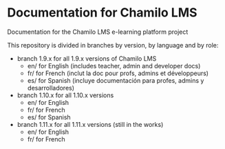 # Documentation for Chamilo LMS

Documentation for the Chamilo LMS e-learning platform project

This repository is divided in branches by version, by language and by role:

* branch 1.9.x for all 1.9.x versions of Chamilo LMS
  * en/ for English \(includes teacher, admin and developer docs\)
  * fr/ for French \(inclut la doc pour profs, admins et développeurs\)
  * es/ for Spanish \(incluye documentación para profes, admins y desarrolladores\)
* branch 1.10.x for all 1.10.x versions
  * en/ for English
  * fr/ for French
  * es/ for Spanish
* branch 1.11.x for all 1.11.x versions \(still in the works\)
  * en/ for English
  * fr/ for French

